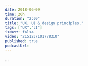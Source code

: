 ```yaml
---
date: 2018-06-09
time: 20h
duration: "2:00"
title: "UX, UI & design principles."
tags: ["UX","UI"]
isNext: false
video: "2151207101778310"
published: true
podcastUrl:
---
```


[//]: # "Check this github issue on How to add Episode Notes  https://github.com/DevC-Casa/geeksblabla.com/issues/23 "

...
